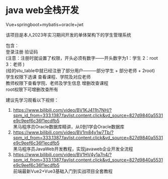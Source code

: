 # java web全栈开发
Vue+springboot+mybatis+oracle+jwt

该项目是本人2023年实习期间开发的单体架构下的学生管理系统

包含：  
    登录注册 验证码     
    (注意：注册时就设置了权限，开头必须有数字——开头数字为1：学生  2：root  3：老师 )    
    (给的stu_table中就已经注册了部分用户———部分学生 + 部分老师 + 2root)   
    学生权限下选课 查看课程、学院及对应老师  
    教师权限下查看学院、老师及学生信息 增删改查课程   
    root权限下可增删改查所有  

建议先学习观看以下视频：
  1. https://www.bilibili.com/video/BV1KJ411h7NH/?spm_id_from=333.1387.favlist.content.click&vd_source=827d9840a5531e9c9eef6c36f1ecdfb5   
  黑马程序员Oracle数据库精讲，从0到1学会Oracle数据库  
  2. https://www.bilibili.com/video/BV1m84y1w7Tb/?spm_id_from=333.1387.favlist.content.click&vd_source=827d9840a5531e9c9eef6c36f1ecdfb5  
  黑马程序员JavaWeb开发教程，实现javaweb企业开发全流程  
  3. https://www.bilibili.com/video/BV1HV4y1a7n4/?spm_id_from=333.1387.favlist.content.click&vd_source=827d9840a5531e9c9eef6c36f1ecdfb5  
  前端最新Vue2+Vue3基础入门到实战项目全套教程  
